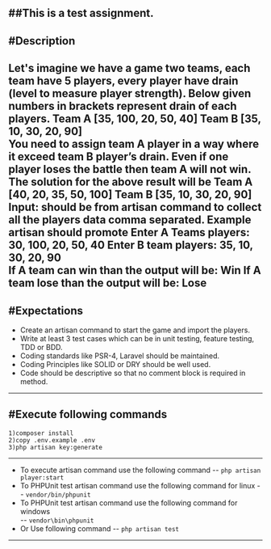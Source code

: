 ##This is a test assignment.
-------------------------------------------------------------
#Description
-------------------------------------------------------------
Let's imagine we have a game two teams, each team have 5 players, every player have drain (level to measure player strength). 
Below given numbers in brackets represent drain of each players. 
Team A [35, 100, 20, 50, 40] 
Team B [35, 10, 30, 20, 90]  
You need to assign team A player in a way where it exceed team B player’s drain. 
Even if one player loses the battle then team A will not win. 
The solution for the above result will be Team A [40, 20, 35, 50, 100] Team B [35, 10, 30, 20, 90]  
Input: should be from artisan command to collect all the players data comma separated. 
Example artisan should promote Enter A Teams players: 30, 100, 20, 50, 40 
Enter B team players: 35, 10, 30, 20, 90  
If A team can win than the output will be: Win 
If A team lose than the output will be: Lose 
-------------------------------------------------------------
#Expectations 
-------------------------------------------------------------
- Create an artisan command to start the game and import the players. 
- Write at least 3 test cases which can be in unit testing, feature testing, TDD or BDD. 
- Coding standards like PSR-4, Laravel should be maintained. 
- Coding Principles like SOLID or DRY should be well used. 
- Code should be descriptive so that no comment block is required in method.
-------------------------------------------------------------
#Execute following commands
-------------------------------------------------------------
    1)composer install
    2)copy .env.example .env
    3)php artisan key:generate
-------------------------------------------------------------
- To execute artisan command use the following command 
   -- `php artisan player:start` 
- To PHPUnit test artisan command use the following command for linux 
   -- `vendor/bin/phpunit` 
- To PHPUnit test artisan command use the following command for windows  
   -- `vendor\bin\phpunit` 
- Or Use following command 
   -- `php artisan test`
-------------------------------------------------------------